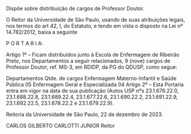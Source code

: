 Dispõe sobre distribuição de cargos de Professor Doutor.

O Reitor da Universidade de São Paulo, usando de suas atribuições legais, nos termos do art 42, I, do Estatuto, e tendo em vista o disposto na Lei nº 14.782/2012, baixa a seguinte

P O R T A R I A:

Artigo 1º – Ficam distribuídos junto à Escola de Enfermagem de Ribeirão Preto, nos Departamentos a seguir relacionados, 9 (nove) cargos de Professor Doutor, ref. MS-3, em RDIDP, da PG do QDUSP, como segue:

Departamentos	Qtde. de cargos
Enfermagem Materno-Infantil e Saúde Pública	05
Enfermagem Geral e Especializada	04
Artigo 2º – Esta Portaria entra em vigor na data de sua publicação (Autos USP nºs 23.1.676.22.0, 23.1.688.22.8, 23.1.689.22.4, 23.1.677.22.6, 23.1.690.22.2, 23.1.691.22.9, 23.1.692.22.5, 23.1.678.22.2 e 23.1.679.22.9).

Reitoria da Universidade de São Paulo, 22 de dezembro de 2023.

CARLOS GILBERTO CARLOTTI JUNIOR
Reitor